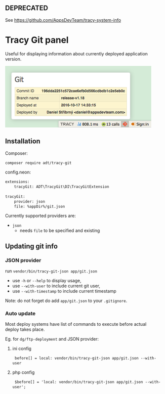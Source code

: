
## DEPRECATED

See https://github.com/AppsDevTeam/tracy-system-info

# Tracy Git panel

Useful for displaying information about currently deployed application version.

![Screenshot](asset/screenshot-1.png)

## Installation

Composer:
```sh
composer require adt/tracy-git
```

config.neon:
```neon
extensions:
	tracyGit: ADT\TracyGit\DI\TracyGitExtension

tracyGit:
	provider: json
	file: %appDir%/git.json
```

Currently supported providers are:

- `json`
  - needs `file` to be specified and existing

## Updating git info

### JSON provider

run `vendor/bin/tracy-git-json app/git.json`

- use `-h` or `--help` to display usage,
- use `--with-user` to include current git user,
- use `--with-timestamp` to include current timestamp

Note: do not forget do add `app/git.json` to your `.gitignore`.

### Auto update

Most deploy systems have list of commands to execute before actual deploy takes place.

Eg. for `dg/ftp-deployment` and JSON provider:

1. ini config
	
		before[] = local: vendor/bin/tracy-git-json app/git.json --with-user
2. php config
	
		$before[] = 'local: vendor/bin/tracy-git-json app/git.json --with-user';
